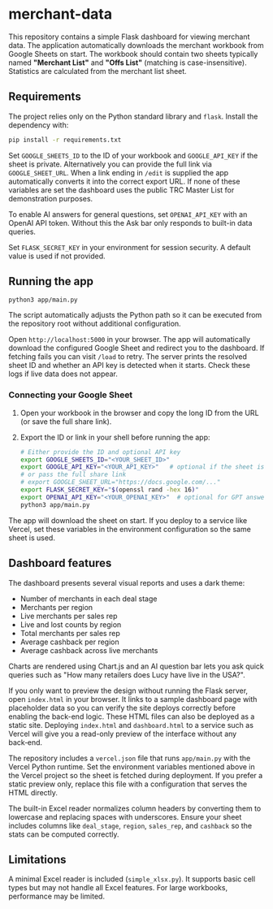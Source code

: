 # merchant-data

This repository contains a simple Flask dashboard for viewing merchant data. The application automatically downloads the merchant workbook from Google Sheets on start. The workbook should contain two sheets typically named **"Merchant List"** and **"Offs List"** (matching is case-insensitive). Statistics are calculated from the merchant list sheet.

## Requirements

The project relies only on the Python standard library and `flask`. Install the
dependency with:

```bash
pip install -r requirements.txt
```

Set `GOOGLE_SHEETS_ID` to the ID of your workbook and `GOOGLE_API_KEY` if the sheet is private. Alternatively you can provide the full link via `GOOGLE_SHEET_URL`. When a link ending in `/edit` is supplied the app automatically converts it into the correct export URL. If none of these variables are set the dashboard uses the public TRC Master List for demonstration purposes.

To enable AI answers for general questions, set `OPENAI_API_KEY` with an OpenAI API token. Without this the Ask bar only responds to built-in data queries.

Set `FLASK_SECRET_KEY` in your environment for session security. A default value is used if not provided.

## Running the app

```
python3 app/main.py
```
The script automatically adjusts the Python path so it can be executed from the
repository root without additional configuration.


Open `http://localhost:5000` in your browser. The app will automatically download the configured Google Sheet and redirect you to the dashboard. If fetching fails you can visit `/load` to retry. The server prints the resolved sheet ID and whether an API key is detected when it starts. Check these logs if live data does not appear.

### Connecting your Google Sheet

1. Open your workbook in the browser and copy the long ID from the URL (or save the full share link).
2. Export the ID or link in your shell before running the app:

   ```bash
   # Either provide the ID and optional API key
   export GOOGLE_SHEETS_ID="<YOUR_SHEET_ID>"
   export GOOGLE_API_KEY="<YOUR_API_KEY>"   # optional if the sheet is public
   # or pass the full share link
   # export GOOGLE_SHEET_URL="https://docs.google.com/..."
   export FLASK_SECRET_KEY="$(openssl rand -hex 16)"
   export OPENAI_API_KEY="<YOUR_OPENAI_KEY>"  # optional for GPT answers
   python3 app/main.py
   ```

The app will download the sheet on start. If you deploy to a service like Vercel, set these variables in the environment configuration so the same sheet is used.

## Dashboard features

The dashboard presents several visual reports and uses a dark theme:

- Number of merchants in each deal stage
- Merchants per region
- Live merchants per sales rep
- Live and lost counts by region
- Total merchants per sales rep
- Average cashback per region
- Average cashback across live merchants

Charts are rendered using Chart.js and an AI question bar lets you ask quick
queries such as "How many retailers does Lucy have live in the USA?".

If you only want to preview the design without running the Flask server, open
`index.html` in your browser. It links to a sample dashboard page with
placeholder data so you can verify the site deploys correctly before enabling
the back-end logic. These HTML files can also be deployed as a static site.
Deploying `index.html` and `dashboard.html` to a service such as Vercel will
give you a read-only preview of the interface without any back‑end.

The repository includes a `vercel.json` file that runs `app/main.py` with the
Vercel Python runtime. Set the environment variables mentioned above in the
Vercel project so the sheet is fetched during deployment. If you prefer a static
preview only, replace this file with a configuration that serves the HTML
directly.

The built-in Excel reader normalizes column headers by converting them to
lowercase and replacing spaces with underscores. Ensure your sheet includes
columns like `deal_stage`, `region`, `sales_rep`, and `cashback` so the stats can
be computed correctly.

## Limitations

A minimal Excel reader is included (`simple_xlsx.py`). It supports basic cell types but may not handle all Excel features. For large workbooks, performance may be limited.
